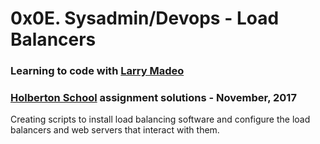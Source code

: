 # 0x0E. Sysadmin/Devops - Load Balancers

### Learning to code with [Larry Madeo](https://twitter.com/larmalade)

### [Holberton School](https://www.holbertonschool.com) assignment solutions - November, 2017

Creating scripts to install load balancing software and configure the load balancers and web servers that interact with them.
